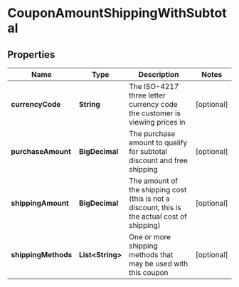 

# CouponAmountShippingWithSubtotal


## Properties

| Name | Type | Description | Notes |
|------------ | ------------- | ------------- | -------------|
|**currencyCode** | **String** | The ISO-4217 three letter currency code the customer is viewing prices in |  [optional] |
|**purchaseAmount** | **BigDecimal** | The purchase amount to qualify for subtotal discount and free shipping |  [optional] |
|**shippingAmount** | **BigDecimal** | The amount of the shipping cost (this is not a discount, this is the actual cost of shipping) |  [optional] |
|**shippingMethods** | **List&lt;String&gt;** | One or more shipping methods that may be used with this coupon |  [optional] |



